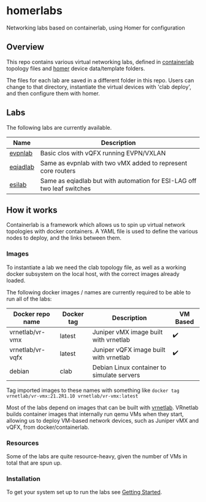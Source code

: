 # homerlabs
Networking labs based on containerlab, using Homer for configuration

## Overview

This repo contains various virtual networking labs, defined in [containerlab](https://containerlab.srlinux.dev/) topology files and  [homer](https://doc.wikimedia.org/homer/master/introduction.html) device data/template folders.

The files for each lab are saved in a different folder in this repo.  Users can change to that directory, instantiate the virtual devices with 'clab deploy', and then configure them with homer.

## Labs

The following labs are currently available.

|Name|Description|
|----|-----------|
|[evpnlab](evpnlab/README.md)|Basic clos with vQFX running EVPN/VXLAN|
|[eqiadlab](eqiadlab/README.md)|Same as evpnlab with two vMX added to represent core routers|
|[esilab](esilab/READMET.md)|Same as eqiadlab but with automation for ESI-LAG off two leaf switches|

## How it works

Containerlab is a framework which allows us to spin up virtual network topologies with docker containers.  A YAML file is used to define the various nodes to deploy, and the links between them.

### Images

To instantiate a lab we need the clab topology file, as well as a working docker subsystem on the local host, with the correct images already loaded.

The following docker images / names are currently required to be able to run all of the labs:

|Docker repo name|Docker tag|Description|VM Based|
|----------------|----------|-----------|--------|
|vrnetlab/vr-vmx | latest   | Juniper vMX image built with vrnetlab |:heavy_check_mark:|
|vrnetlab/vr-vqfx| latest   | Juniper vQFX image built with vrnetlab |:heavy_check_mark:|
|debian|clab | Debian Linux container to simulate servers | |

Tag imported images to these names with something like `docker tag vrnetlab/vr-vmx:21.2R1.10 vrnetlab/vr-vmx:latest`

Most of the labs depend on images that can be built with [vrnetlab](https://containerlab.dev/manual/vrnetlab/).  VRnetlab builds container images that internally run qemu VMs when they start, allowing us to deploy VM-based network devices, such as Juniper vMX and vQFX, from docker/containerlab.

### Resources

Some of the labs are quite resource-heavy, given the number of VMs in total that are spun up.  

### Installation

To get your system set up to run the labs see [Getting Started](getting_started.md).

